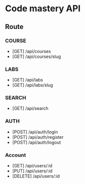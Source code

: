 # Code mastery API

## Route

### COURSE

- [GET] /api/courses
- [GET] /api/courses/slug

### LABS

- [GET] /api/labs
- [GET] /api/labs/slug

### SEARCH

- [GET] /api/search

### AUTH

- [POST] /api/auth/login
- [POST] /api/auth/register
- [POST] /api/auth/logout

### Account

- [GET] /api/users/:id
- [PUT] /api/users/:id
- [DELETE] /api/users/:id
